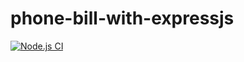 # phone-bill-with-expressjs
[![Node.js CI](https://github.com/Kamvandwanya7/phone-bill-with-expressjs/actions/workflows/node.js.yml/badge.svg)](https://github.com/Kamvandwanya7/phone-bill-with-expressjs/actions/workflows/node.js.yml)
